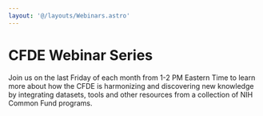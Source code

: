 ```yaml
---
layout: '@/layouts/Webinars.astro'
---
```


# CFDE Webinar Series

Join us on the last Friday of each month from 1-2 PM Eastern Time to learn more about how the CFDE is harmonizing and discovering new knowledge by integrating datasets, tools and other resources from a collection of NIH Common Fund programs.

